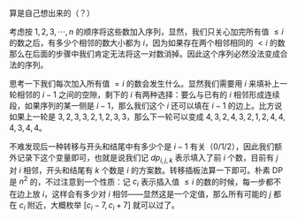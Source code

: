 算是自己想出来的（？）

考虑按 $1,2,3,\cdots,n$ 的顺序将这些数加入序列，显然，我们只关心加完所有值 $\le i$ 的数之后，有多少个相邻的数大小都为 $i$，因为如果存在两个相邻相同的 $<i$ 的数那么在后面的步骤中我们肯定无法将这一对数消掉。因此这个序列必然没法变成合法的序列。

思考一下我们每次加入所有值 $=i$ 的数会发生什么。显然我们需要用 $i$ 来填补上一轮相邻的 $i-1$ 之间的空隙，剩下的 $i$ 有两种选择：要么与已有的 $i$ 相邻形成连续段，如果序列的某一侧是 $i-1$，那么我们这个 $i$ 还可以填在 $i-1$ 的边上。比方说如果上一轮是 $3,2,3,3,2,1,2,3,3$，那么下一轮可以变成 $4,3,2,4,3,2,1,2,4,4,4,3,4,4$。

不难发现后一种转移与开头和结尾中有多少个是 $i-1$ 有关（$0/1/2$），因此我们额外记录下这个变量即可，也就是说我们记 $dp_{i,j,k}$ 表示填入了前 $i$ 个数，目前有 $j$ 对 $i$ 相邻，开头和结尾有 $k$ 个数是 $i$ 的方案数。转移插板法算一下即可。朴素 DP 是 $n^2$ 的，不过注意到一个性质：记 $c_i$ 表示插入值 $\le i$ 的数的时候，每一步都不在边上放 $i$，这样会有多少对 $i$ 相邻——显然这是一个定值，那么所有可能的 $j$ 都在 $c_i$ 附近，大概枚举 $[c_i-7,c_i+7]$ 就可以过了。